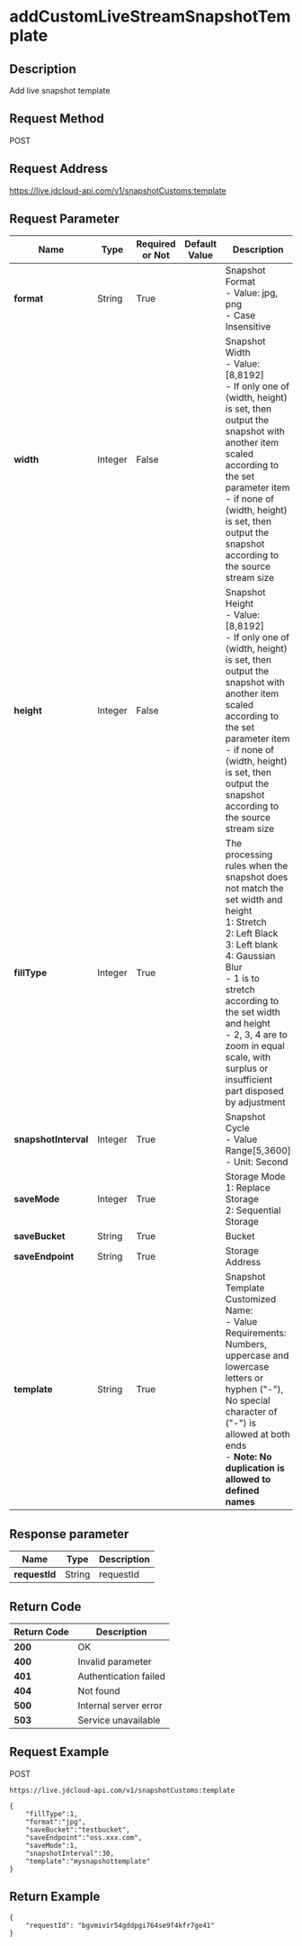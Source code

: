 # addCustomLiveStreamSnapshotTemplate


## Description
Add live snapshot template

## Request Method
POST

## Request Address
https://live.jdcloud-api.com/v1/snapshotCustoms:template


## Request Parameter
|Name|Type|Required or Not|Default Value|Description|
|---|---|---|---|---|
|**format**|String|True| |Snapshot Format<br>- Value: jpg, png<br>- Case Insensitive<br>|
|**width**|Integer|False| |Snapshot Width<br>- Value: [8,8192]<br>- If only one of (width, height) is set, then output the snapshot with another item scaled according to the set parameter item<br>- if none of (width, height) is set, then output the snapshot according to the source stream size<br>|
|**height**|Integer|False| |Snapshot Height<br>- Value: [8,8192]<br>- If only one of (width, height) is set, then output the snapshot with another item scaled according to the set parameter item<br>- if none of (width, height) is set, then output the snapshot according to the source stream size<br>|
|**fillType**|Integer|True| |The processing rules when the snapshot does not match the set width and height<br>  1: Stretch<br>  2: Left Black<br>  3: Left blank<br>  4: Gaussian Blur<br>- 1 is to stretch according to the set width and height<br>- 2, 3, 4 are to zoom in equal scale, with surplus or insufficient part disposed by adjustment<br>|
|**snapshotInterval**|Integer|True| |Snapshot Cycle<br>- Value Range[5,3600]<br>- Unit: Second<br>|
|**saveMode**|Integer|True| |Storage Mode<br>  1: Replace Storage<br>  2: Sequential Storage<br>|
|**saveBucket**|String|True| |Bucket|
|**saveEndpoint**|String|True| |Storage Address|
|**template**|String|True| |Snapshot Template Customized Name:<br>- Value Requirements: Numbers, uppercase and lowercase letters or hyphen ("-"),<br>  No special character of ("-") is allowed at both ends<br>- <b>Note: No duplication is allowed to defined names</b><br>|


## Response parameter
|Name|Type|Description|
|---|---|---|
|**requestId**|String|requestId|


## Return Code
|Return Code|Description|
|---|---|
|**200**|OK|
|**400**|Invalid parameter|
|**401**|Authentication failed|
|**404**|Not found|
|**500**|Internal server error|
|**503**|Service unavailable|

## Request Example
POST
```
https://live.jdcloud-api.com/v1/snapshotCustoms:template
```

```
{
    "fillType":1,
    "format":"jpg",
    "saveBucket":"testbucket",
    "saveEndpoint":"oss.xxx.com",
    "saveMode":1,
    "snapshotInterval":30,
    "template":"mysnapshottemplate"
}
```

## Return Example
```
{
    "requestId": "bgvmivir54gddpgi764se9f4kfr7ge41"
}
```
